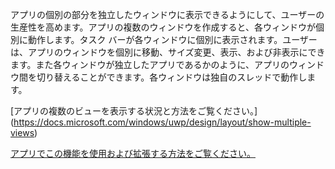 ﻿アプリの個別の部分を独立したウィンドウに表示できるようにして、ユーザーの生産性を高めます。アプリの複数のウィンドウを作成すると、各ウィンドウが個別に動作します。タスク バーが各ウィンドウに個別に表示されます。ユーザーは、アプリのウィンドウを個別に移動、サイズ変更、表示、および非表示にできます。また各ウィンドウが独立したアプリであるかのように、アプリのウィンドウ間を切り替えることができます。各ウィンドウは独自のスレッドで動作します。

[アプリの複数のビューを表示する状況と方法をご覧ください。] (https://docs.microsoft.com/windows/uwp/design/layout/show-multiple-views)

[アプリでこの機能を使用および拡張する方法をご覧ください。](https://github.com/Microsoft/WindowsTemplateStudio/blob/dev/docs/features/multiple-views.md)
